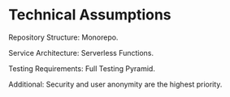# Technical Assumptions

Repository Structure: Monorepo.

Service Architecture: Serverless Functions.

Testing Requirements: Full Testing Pyramid.

Additional: Security and user anonymity are the highest priority.